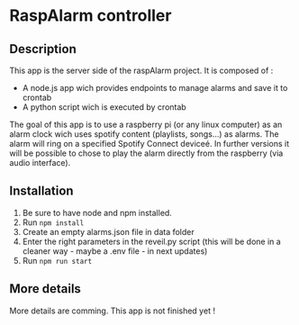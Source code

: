 # RaspAlarm controller
## Description
This app is the server side of the raspAlarm project. It is composed of :
 - A node.js app wich provides endpoints to manage alarms and save it to crontab
 - A python script wich is executed by crontab

The goal of this app is to use a raspberry pi (or any linux computer) as an alarm clock wich uses spotify content (playlists, songs...) as alarms. The alarm will ring on a specified Spotify Connect deviceé. In further versions it will be possible to chose to play the alarm directly from the raspberry (via audio interface).

## Installation
1. Be sure to have node and npm installed.
2. Run `npm install`
3. Create an empty alarms.json file in data folder
4. Enter the right parameters in the reveil.py script (this will be done in a cleaner way - maybe a .env file - in next updates)
5. Run `npm run start`

## More details
More details are comming. This app is not finished yet !